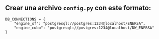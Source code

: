 ## Crear una archivo `config.py` con este formato:

```
DB_CONNECTIONS = {
    "engine_sf": "postgresql://postgres:1234@localhost/ENERSA",
    "engine_cubo": "postgresql://postgres:1234@localhost/DW_ENERSA"
}
```